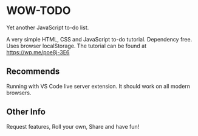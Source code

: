 # WOW-TODO

Yet another JavaScript to-do list.

A very simple HTML, CSS and JavaScript to-do tutorial. Dependency free. Uses browser localStorage. The tutorial can be found at https://wp.me/poe8j-3E6

## Recommends

Running with VS Code live server extension. It should work on all modern browsers.

## Other Info

Request features, Roll your own, Share and have fun!
